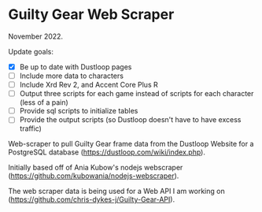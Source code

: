 # Guilty Gear Web Scraper

November 2022.

Update goals:
-[x] Be up to date with Dustloop pages
-[ ] Include more data to characters
-[ ] Include Xrd Rev 2, and Accent Core Plus R
-[ ] Output three scripts for each game instead of scripts for each character (less of a pain)
-[ ] Provide sql scripts to initialize tables
-[ ] Provide the output scripts (so Dustloop doesn't have to have excess traffic)

Web-scraper to pull Guilty Gear frame data from the Dustloop Website for a PostgreSQL database (https://dustloop.com/wiki/index.php).

Initially based off of Ania Kubow's nodejs webscraper (https://github.com/kubowania/nodejs-webscraper).

The web scraper data is being used for a Web API I am working on (https://github.com/chris-dykes-j/Guilty-Gear-API).
